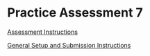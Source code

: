 # Practice Assessment 7

[Assessment Instructions](https://docs.google.com/document/d/1mFSdN5tSfvbFIE3rRtFJOgVnZJNleGzJh6HyZO023Dc/preview)

[General Setup and Submission Instructions](https://docs.google.com/document/d/1cD9VveWjgX5I63PlqsAmp9mu1mJg_oRcAmyt6FGALT4/preview)
